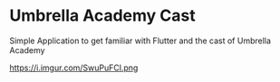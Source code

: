 # Umbrella Academy Cast

Simple Application to get familiar with Flutter and the cast of Umbrella Academy

https://i.imgur.com/SwuPuFCl.png

